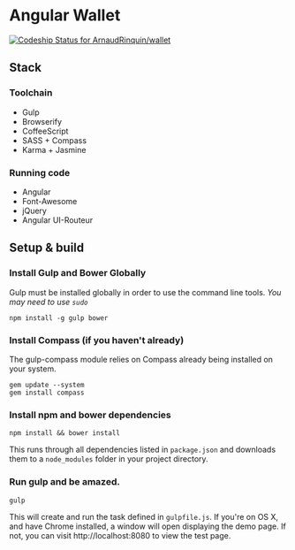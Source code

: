 Angular Wallet
==============

[ ![Codeship Status for ArnaudRinquin/wallet](https://www.codeship.io/projects/4bb61f00-f953-0131-b886-26b5a351acb8/status)](https://www.codeship.io/projects/28850)

## Stack

### Toolchain

* Gulp
* Browserify
* CoffeeScript
* SASS + Compass
* Karma + Jasmine

### Running code

* Angular
* Font-Awesome
* jQuery
* Angular UI-Routeur

## Setup & build

### Install Gulp and Bower Globally
Gulp must be installed globally in order to use the command line tools. *You may need to use `sudo`*
```
npm install -g gulp bower
```

### Install Compass (if you haven't already)
The gulp-compass module relies on Compass already being installed on your system.
```
gem update --system
gem install compass
```
### Install npm and bower dependencies
```
npm install && bower install
```
This runs through all dependencies listed in `package.json` and downloads them
to a `node_modules` folder in your project directory.

### Run gulp and be amazed.
```
gulp
```

This will create and run the task defined in `gulpfile.js`. If you're on OS X,
and have Chrome installed, a window will open displaying the demo page. If not,
you can visit http://localhost:8080 to view the test page.
